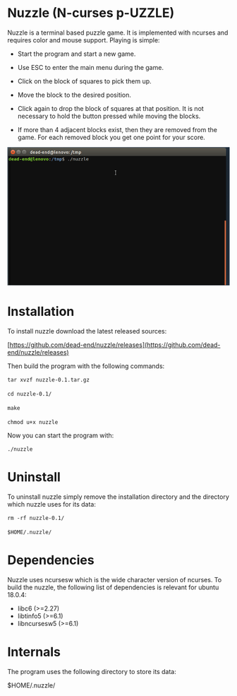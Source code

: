 # Nuzzle (N-curses p-UZZLE)

Nuzzle is a terminal based puzzle game. It is implemented with ncurses and requires color and mouse support. Playing is simple:
                                                                                    
- Start the program and start a new game.                                           
                                                                                    
- Use ESC to enter the main menu during the game.                                   
                                                                                    
- Click on the block of squares to pick them up.                                    
                                                                                    
- Move the block to the desired position.                                           
                                                                                    
- Click again to drop the block of squares at that position. It is not necessary to hold the button pressed while moving the blocks.
                                                                                    
- If more than 4 adjacent blocks exist, then they are removed from the game. For each removed block you get one point for your score.


![Example](res/nuzzle-example.gif)

# Installation

To install nuzzle download the latest released sources:

[https://github.com/dead-end/nuzzle/releases](https://github.com/dead-end/nuzzle/releases)

Then build the program with the following commands:

```
tar xvzf nuzzle-0.1.tar.gz

cd nuzzle-0.1/

make

chmod u+x nuzzle
```

Now you can start the program with:

```
./nuzzle
```

# Uninstall

To uninstall nuzzle simply remove the installation directory and the directory which nuzzle uses for its data: 

```
rm -rf nuzzle-0.1/

$HOME/.nuzzle/
```

# Dependencies

Nuzzle uses ncursesw which is the wide character version of ncurses. To build the nuzzle, the following list of dependencies is relevant for ubuntu 18.0.4:

- libc6 (>=2.27)
- libtinfo5 (>=6.1)
- libncursesw5 (>=6.1)

# Internals

The program uses the following directory to store its data:

  $HOME/.nuzzle/